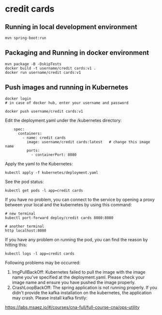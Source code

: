 # credit cards

## Running in local development environment

```
mvn spring-boot:run
```

## Packaging and Running in docker environment

```
mvn package -B -DskipTests
docker build -t username/credit cards:v1 .
docker run username/credit cards:v1
```

## Push images and running in Kubernetes

```
docker login 
# in case of docker hub, enter your username and password

docker push username/credit cards:v1
```

Edit the deployment.yaml under the /kubernetes directory:
```
    spec:
      containers:
        - name: credit cards
          image: username/credit cards:latest   # change this image name
          ports:
            - containerPort: 8080

```

Apply the yaml to the Kubernetes:
```
kubectl apply -f kubernetes/deployment.yaml
```

See the pod status:
```
kubectl get pods -l app=credit cards
```

If you have no problem, you can connect to the service by opening a proxy between your local and the kubernetes by using this command:
```
# new terminal
kubectl port-forward deploy/credit cards 8080:8080

# another terminal
http localhost:8080
```

If you have any problem on running the pod, you can find the reason by hitting this:
```
kubectl logs -l app=credit cards
```

Following problems may be occurred:

1. ImgPullBackOff:  Kubernetes failed to pull the image with the image name you've specified at the deployment.yaml. Please check your image name and ensure you have pushed the image properly.
1. CrashLoopBackOff: The spring application is not running properly. If you didn't provide the kafka installation on the kubernetes, the application may crash. Please install kafka firstly:

https://labs.msaez.io/#/courses/cna-full/full-course-cna/ops-utility

